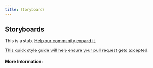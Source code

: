 ```yaml
---
title: Storyboards
---
```


## Storyboards

This is a stub. [Help our community expand it](https://github.com/freeCodeCamp/guide-articles/tree/master/articles/User-Experience-Design/Storyboards/index.md).

[This quick style guide will help ensure your pull request gets accepted](https://github.com/freeCodeCamp/guide-articles/blob/master/README.md).

<!-- The article goes here, in GitHub-flavored Markdown. Feel free to add YouTube videos, images, and CodePen/JSBin embeds  -->

#### More Information:
<!-- Please add any articles you think might be helpful to read before writing the article -->


